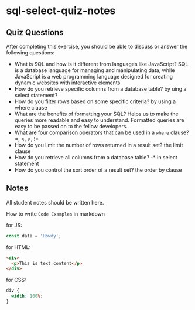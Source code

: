 # sql-select-quiz-notes

## Quiz Questions

After completing this exercise, you should be able to discuss or answer the following questions:

- What is SQL and how is it different from languages like JavaScript?
  SQL is a database language for managing and manipulating data, while JavaScript is a web programming language designed for creating dynamic websites with interactive elements
- How do you retrieve specific columns from a database table?
  by uing a select statement?
- How do you filter rows based on some specific criteria?
  by using a where clause
- What are the benefits of formatting your SQL?
  Helps us to make the queries more readable and easy to understand.
  Formatted queries are easy to be passed on to the fellow developers.
- What are four comparison operators that can be used in a `where` clause?
  =, <, >, !=
- How do you limit the number of rows returned in a result set?
  the limit clause
- How do you retrieve all columns from a database table?
  -\* in select statement
- How do you control the sort order of a result set?
  the order by clause

## Notes

All student notes should be written here.

How to write `Code Examples` in markdown

for JS:

```javascript
const data = 'Howdy';
```

for HTML:

```html
<div>
  <p>This is text content</p>
</div>
```

for CSS:

```css
div {
  width: 100%;
}
```
